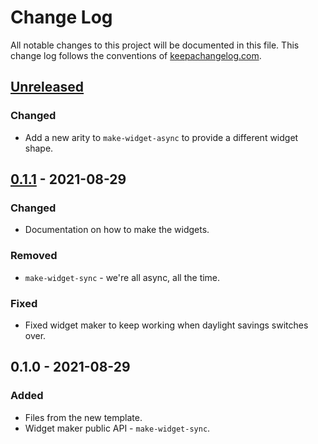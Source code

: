 # Change Log
All notable changes to this project will be documented in this file. This change log follows the conventions of [keepachangelog.com](http://keepachangelog.com/).

## [Unreleased]
### Changed
- Add a new arity to `make-widget-async` to provide a different widget shape.

## [0.1.1] - 2021-08-29
### Changed
- Documentation on how to make the widgets.

### Removed
- `make-widget-sync` - we're all async, all the time.

### Fixed
- Fixed widget maker to keep working when daylight savings switches over.

## 0.1.0 - 2021-08-29
### Added
- Files from the new template.
- Widget maker public API - `make-widget-sync`.

[Unreleased]: https://sourcehost.site/your-name/lt64-asm/compare/0.1.1...HEAD
[0.1.1]: https://sourcehost.site/your-name/lt64-asm/compare/0.1.0...0.1.1
